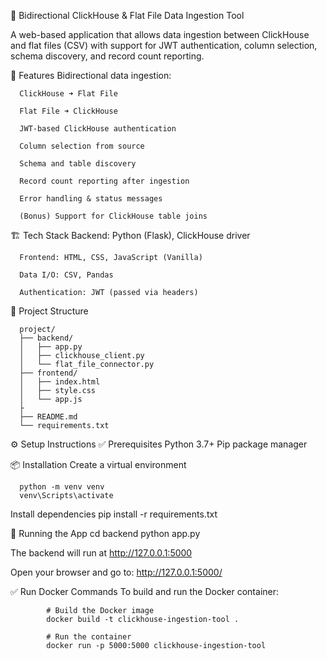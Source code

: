🔁 Bidirectional ClickHouse & Flat File Data Ingestion Tool

A web-based application that allows data ingestion between ClickHouse and flat files (CSV) with support for JWT authentication, column selection, schema discovery, and record count reporting.

🧩 Features
      Bidirectional data ingestion:

      ClickHouse ➜ Flat File

      Flat File ➜ ClickHouse

      JWT-based ClickHouse authentication

      Column selection from source

      Schema and table discovery

      Record count reporting after ingestion

      Error handling & status messages

      (Bonus) Support for ClickHouse table joins

🏗️ Tech Stack
      Backend: Python (Flask), ClickHouse driver

      Frontend: HTML, CSS, JavaScript (Vanilla)

      Data I/O: CSV, Pandas

      Authentication: JWT (passed via headers)

📁 Project Structure

      project/
      ├── backend/
      │   ├── app.py
      │   ├── clickhouse_client.py
      │   └── flat_file_connector.py
      ├── frontend/
      │   ├── index.html
      │   ├── style.css
      │   └── app.js
      ├
      ├── README.md
      └── requirements.txt

⚙️ Setup Instructions
   ✅ Prerequisites
         Python 3.7+
         Pip package manager

📦 Installation
   Create a virtual environment 

      python -m venv venv
      venv\Scripts\activate
   
   Install dependencies
      pip install -r requirements.txt

🧪 Running the App
   cd backend
   python app.py

   The backend will run at http://127.0.0.1:5000

   Open your browser and go to: http://127.0.0.1:5000/

✅ Run Docker Commands
      To build and run the Docker container:
      
            # Build the Docker image
            docker build -t clickhouse-ingestion-tool .
            
            # Run the container
            docker run -p 5000:5000 clickhouse-ingestion-tool

